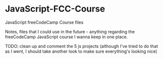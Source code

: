 # JavaScript-FCC-Course
JavaScript freeCodeCamp Course files

Notes, files that I could use in the future - anything regarding the freeCodeCamp JavaScript course I wanna keep in one place.  

TODO: clean up and comment the 5 js projects (although I've tried to do that as I went, I should take another look to make sure everything's looking nice)
